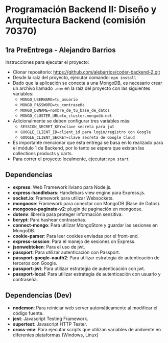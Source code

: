 # Programación Backend II: Diseño y Arquitectura Backend (comisión 70370)

## 1ra PreEntrega - Alejandro Barrios
Instrucciones para ejecutar el proyecto:
* Clonar repositorio: https://github.com/alebarrios/coder-backend-2.git
* Desde la raíz del proyecto, ejecutar comando: ```npm install```
* Dado que la aplicación se conecta a una MongoDB, es necesario crear un archivo llamado ```.env``` en la raíz del proyecto con las siguientes variables:
  * ```MONGO_USERNAME=tu_usuario```
  * ```MONGO_PASSWORD=tu_contraseña```
  * ```MONGO_DBNAME=nombre_de_tu_base_de_datos```
  * ```MONGO_CLUSTER_URL=tu_cluster.mongodb.net```
* Adicionalmente se deben configurar tres variables más:
  * ```SESSION_SECRET_KEY=clave secreta para jwt```
  * ```GOOGLE_CLIENT_ID=client_id para login/registro con Google```
  * ```GOOGLE_CLIENT_SECRET=clave secreta de Google Cloud```
* Es importante mencionar que esta entrega se basa en lo realizado para el módulo 1 de Backend, por lo tanto se espera que existan las collections products y carts.
* Para correr el proyecto localmente, ejecutar: ```npm start```

## Dependencias
* **express**: Web Framework liviano para Node.js.
* **express-handlebars**: Handlebars view engine para Express.js.
* **socket.io**: Framework para utilizar Websockets.
* **mongoose**: Framework para conectar con MongoDB (Base de Datos).
* **mongoose-paginate-v2**: plugin de paginación en mongoose.
* **dotenv**: librería para proteger información sensitiva.
* **bcrypt**: Para hashear contraseñas.
* **connect-mongo**: Para utilizar MongoStore y guardar las sesiones en MongoDB.
* **cookie-parser**: Para leer cookies enviadas por el front-end.
* **express-session**: Para el manejo de sesiones on Express.
* **jsonwebtoken**: Para el uso de jwt.
* **passport**: Para utilizar autenticación con Passport.
* **passport-google-oauth2**: Para utilizar estrategia de autenticación de terceros con Google.
* **passport-jwt**: Para utilizar estrategia de autenticación con jwt.
* **passport-local**: Para utilizar estrategia de autenticación con usuario y contraseña.

## Dependencias (Dev)
* **nodemon**: Para reiniciar web server automáticamente al modificar el código fuente.
* **jest**: Javascript Testing Framework.
* **supertest**: Javascript HTTP Tester.
* **cross-env**: Para ejecutar scripts que utilizan variables de ambiente en diferentes plataformas (Windows, Linux)